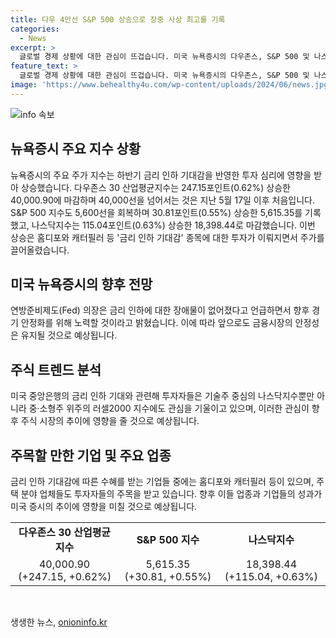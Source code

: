 ```yaml
---
title: 다우 4만선 S&P 500 상승으로 장중 사상 최고를 기록
categories:
  - News
excerpt: >
  글로벌 경제 상황에 대한 관심이 뜨겁습니다. 미국 뉴욕증시의 다우존스, S&P 500 및 나스닥지수가 상승세를 이어가며 역대 최고치를 경신했습니다. 미국의 중앙은행 연준의 의장은 금리 인하는 필요하지 않다는 발언을 했고, 이는 투자자들에게 긍정적인 영향을 미쳤습니다. 또한, 금리 인하 기대에 힘입어 기술주와 주택 분야 등 다양한 주식에 대한 투자가 늘어나는 모습을 보였습니다. 글로벌 시장에 대한 불안이 완화되고, 다양한 업종에서의 성장이 기대되는 상황입니다.
feature_text: >
  글로벌 경제 상황에 대한 관심이 뜨겁습니다. 미국 뉴욕증시의 다우존스, S&P 500 및 나스닥지수가 상승세를 이어가며 역대 최고치를 경신했습니다. 미국의 중앙은행 연준의 의장은 금리 인하는 필요하지 않다는 발언을 했고, 이는 투자자들에게 긍정적인 영향을 미쳤습니다. 또한, 금리 인하 기대에 힘입어 기술주와 주택 분야 등 다양한 주식에 대한 투자가 늘어나는 모습을 보였습니다. 글로벌 시장에 대한 불안이 완화되고, 다양한 업종에서의 성장이 기대되는 상황입니다.
image: 'https://www.behealthy4u.com/wp-content/uploads/2024/06/news.jpg'
---
```


<p><img src="https://www.behealthy4u.com/wp-content/uploads/2024/06/news.jpg" alt="info 속보" /></p>

<h2 data-ke-size="size26">뉴욕증시 주요 지수 상황</h2>

<p data-ke-size="size16">뉴욕증시의 주요 주가 지수는 하반기 금리 인하 기대감을 반영한 투자 심리에 영향을 받아 상승했습니다. 다우존스 30 산업평균지수는 247.15포인트(0.62%) 상승한 40,000.90에 마감하며 40,000선을 넘어서는 것은 지난 5월 17일 이후 처음입니다. S&P 500 지수도 5,600선을 회복하며 30.81포인트(0.55%) 상승한 5,615.35를 기록했고, 나스닥지수는 115.04포인트(0.63%) 상승한 18,398.44로 마감했습니다. 이번 상승은 홈디포와 캐터필러 등 '금리 인하 기대감' 종목에 대한 투자가 이뤄지면서 주가를 끌어올렸습니다.</p>

<h2 data-ke-size="size26">미국 뉴욕증시의 향후 전망</h2>

<p data-ke-size="size16">연방준비제도(Fed) 의장은 금리 인하에 대한 장애물이 없어졌다고 언급하면서 향후 경기 안정화를 위해 노력할 것이라고 밝혔습니다. 이에 따라 앞으로도 금융시장의 안정성은 유지될 것으로 예상됩니다.</p>

<h2 data-ke-size="size26">주식 트렌드 분석</h2>

<p data-ke-size="size16">미국 중앙은행의 금리 인하 기대와 관련해 투자자들은 기술주 중심의 나스닥지수뿐만 아니라 중·소형주 위주의 러셀2000 지수에도 관심을 기울이고 있으며, 이러한 관심이 향후 주식 시장의 추이에 영향을 줄 것으로 예상됩니다.</p>

<h2 data-ke-size="size26">주목할 만한 기업 및 주요 업종</h2>

<p data-ke-size="size16">금리 인하 기대감에 따른 수혜를 받는 기업들 중에는 홈디포와 캐터필러 등이 있으며, 주택 분야 업체들도 투자자들의 주목을 받고 있습니다. 향후 이들 업종과 기업들의 성과가 미국 증시의 추이에 영향을 미칠 것으로 예상됩니다.</p>

<table>
<tbody>
<tr>
<td style="text-align: center; height: 17px;"><b>다우존스 30 산업평균지수</b></td>
<td style="text-align: center; height: 17px;"><b>S&P 500 지수</b></td>
<td style="text-align: center; height: 17px;"><b>나스닥지수</b></td>
</tr>
<tr>
<td style="text-align: center; height: 17px;">40,000.90 (+247.15, +0.62%)</td>
<td style="text-align: center; height: 17px;">5,615.35 (+30.81, +0.55%)</td>
<td style="text-align: center; height: 17px;">18,398.44 (+115.04, +0.63%)</td>
</tr>
</tbody>
</table>

<p data-ke-size="size16">&nbsp;</p>
생생한 뉴스, <a href="https://onioninfo.kr" rel="dofollow">onioninfo.kr</a>


